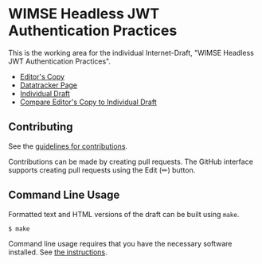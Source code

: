 <!-- regenerate: on (set to off if you edit this file) -->

# WIMSE Headless JWT Authentication Practices

This is the working area for the individual Internet-Draft, "WIMSE Headless JWT Authentication Practices".

* [Editor's Copy](https://heymarcel.github.io/draft-ietf-wimse-headless-jwt-authentication/#go.draft-levy-wimse-headless-jwt-authentication-practices.html)
* [Datatracker Page](https://datatracker.ietf.org/doc/draft-levy-wimse-headless-jwt-authentication-practices)
* [Individual Draft](https://datatracker.ietf.org/doc/html/draft-levy-wimse-headless-jwt-authentication-practices)
* [Compare Editor's Copy to Individual Draft](https://heymarcel.github.io/draft-ietf-wimse-headless-jwt-authentication/#go.draft-levy-wimse-headless-jwt-authentication-practices.diff)


## Contributing

See the
[guidelines for contributions](https://github.com/heymarcel/draft-ietf-wimse-headless-jwt-authentication/blob/main/CONTRIBUTING.md).

Contributions can be made by creating pull requests.
The GitHub interface supports creating pull requests using the Edit (✏) button.


## Command Line Usage

Formatted text and HTML versions of the draft can be built using `make`.

```sh
$ make
```

Command line usage requires that you have the necessary software installed.  See
[the instructions](https://github.com/martinthomson/i-d-template/blob/main/doc/SETUP.md).

